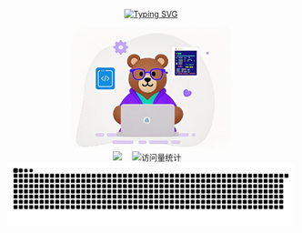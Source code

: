 <div align="center">

  <!-- dynamic typing effect 动态打字效果 -->
  
  [![Typing SVG](https://readme-typing-svg.demolab.com?font=Fira+Code&pause=1000&width=435&lines=hello%EF%BC%8Cmuxiaoxiong;小熊同学今天也要开心!&center=true&size=27)](https://git.io/typing-svg)

  <!-- 一只小熊 -->
  <picture>
    <img src="https://github.com/muxiaoxiong/muxiaoxiong/blob/main/assets/p1.jpg" width="288" height="216" />
  </picture>
  
  <!-- profile logo 个人资料徽标 -->
  <div>
    <a href="https://www.zhihu.com/people/muxiaoxiong/"><img src="https://img.shields.io/badge/Zhihu-知乎-blue" /></a>&emsp;
    <!-- visitor -->
    <img src="https://komarev.com/ghpvc/?username=muxiaoxiong&label=Views&color=orange&style=flat" alt="访问量统计" />&emsp;
  </div>

  <picture>
  <source media="(prefers-color-scheme: dark)" srcset="https://github.com/muxiaoxiong/muxiaoxiong/blob/output/github-contribution-grid-snake-dark.svg">
  <source media="(prefers-color-scheme: light)" srcset="https://github.com/muxiaoxiong/muxiaoxiong/blob/output/github-contribution-grid-snake.svg">
  <img alt="github contribution grid snake animation" src="https://github.com/muxiaoxiong/muxiaoxiong/blob/output/github-contribution-grid-snake.svg">
 </picture>

</div>
